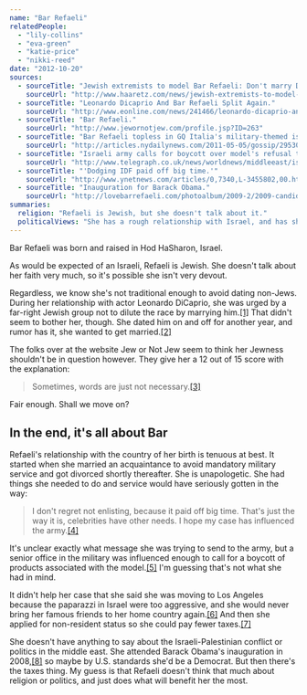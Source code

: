 ```yaml
---
name: "Bar Refaeli"
relatedPeople:
  - "lily-collins"
  - "eva-green"
  - "katie-price"
  - "nikki-reed"
date: "2012-10-20"
sources:
  - sourceTitle: "Jewish extremists to model Bar Refaeli: Don't marry DiCaprio."
    sourceUrl: "http://www.haaretz.com/news/jewish-extremists-to-model-bar-refaeli-don-t-marry-dicaprio-1.266457"
  - sourceTitle: "Leonardo Dicaprio And Bar Refaeli Split Again."
    sourceUrl: "http://www.eonline.com/news/241466/leonardo-dicaprio-and-bar-refaeli-split-again"
  - sourceTitle: "Bar Refaeli."
    sourceUrl: "http://www.jewornotjew.com/profile.jsp?ID=263"
  - sourceTitle: "Bar Refaeli topless in GQ Italia's military-themed issue: Israeli model once labeled a draft-dodger."
    sourceUrl: "http://articles.nydailynews.com/2011-05-05/gossip/29530134_1_bar-refaeli-israeli-model-israeli-fashion"
  - sourceTitle: "Israeli army calls for boycott over model's refusal to serve."
    sourceUrl: "http://www.telegraph.co.uk/news/worldnews/middleeast/israel/6990227/Israeli-army-calls-for-boycott-over-models-refusal-to-serve.html"
  - sourceTitle: "'Dodging IDF paid off big time.'"
    sourceUrl: "http://www.ynetnews.com/articles/0,7340,L-3455802,00.html"
  - sourceTitle: "Inauguration for Barack Obama."
    sourceUrl: "http://lovebarrefaeli.com/photoalbum/2009-2/2009-candids/washington-dc-with-leo/"
summaries:
  religion: "Refaeli is Jewish, but she doesn't talk about it."
  politicalViews: "She has a rough relationship with Israel, and has shown both a conservative and liberal side."
---
```


Bar Refaeli was born and raised in Hod HaSharon, Israel.

As would be expected of an Israeli, Refaeli is Jewish. She doesn't talk about her faith very much, so it's possible she isn't very devout.

Regardless, we know she's not traditional enough to avoid dating non-Jews. During her relationship with actor Leonardo DiCaprio, she was urged by a far-right Jewish group not to dilute the race by marrying him.<a class="source-citation" href="#http%3A%2F%2Fwww.haaretz.com%2Fnews%2Fjewish-extremists-to-model-bar-refaeli-don-t-marry-dicaprio-1.266457" title="Jewish extremists to model Bar Refaeli: Don&apos;t marry DiCaprio.">[1]</a> That didn't seem to bother her, though. She dated him on and off for another year, and rumor has it, she wanted to get married.<a class="source-citation" href="#http%3A%2F%2Fwww.eonline.com%2Fnews%2F241466%2Fleonardo-dicaprio-and-bar-refaeli-split-again" title="Leonardo Dicaprio And Bar Refaeli Split Again.">[2]</a>

The folks over at the website Jew or Not Jew seem to think her Jewness shouldn't be in question however. They give her a 12 out of 15 score with the explanation:

>Sometimes, words are just not necessary.<a class="source-citation" href="#http%3A%2F%2Fwww.jewornotjew.com%2Fprofile.jsp%3FID%3D263" title="Bar Refaeli.">[3]</a>

Fair enough. Shall we move on?


## In the end, it's all about Bar

Refaeli's relationship with the country of her birth is tenuous at best. It started when she married an acquaintance to avoid mandatory military service and got divorced shortly thereafter. She is unapologetic. She had things she needed to do and service would have seriously gotten in the way:

>I don't regret not enlisting, because it paid off big time. That's just the way it is, celebrities have other needs. I hope my case has influenced the army.<a class="source-citation" href="#http%3A%2F%2Farticles.nydailynews.com%2F2011-05-05%2Fgossip%2F29530134_1_bar-refaeli-israeli-model-israeli-fashion" title="Bar Refaeli topless in GQ Italia&apos;s military-themed issue: Israeli model once labeled a draft-dodger.">[4]</a>

It's unclear exactly what message she was trying to send to the army, but a senior office in the military was influenced enough to call for a boycott of products associated with the model.<a class="source-citation" href="#http%3A%2F%2Fwww.telegraph.co.uk%2Fnews%2Fworldnews%2Fmiddleeast%2Fisrael%2F6990227%2FIsraeli-army-calls-for-boycott-over-models-refusal-to-serve.html" title="Israeli army calls for boycott over model&apos;s refusal to serve.">[5]</a> I'm guessing that's not what she had in mind.

It didn't help her case that she said she was moving to Los Angeles because the paparazzi in Israel were too aggressive, and she would never bring her famous friends to her home country again.<a class="source-citation" href="#http%3A%2F%2Fwww.ynetnews.com%2Farticles%2F0%2C7340%2CL-3455802%2C00.html" title="&apos;Dodging IDF paid off big time.&apos;">[6]</a> And then she applied for non-resident status so she could pay fewer taxes.<a class="source-citation" href="#http%3A%2F%2Fwww.telegraph.co.uk%2Fnews%2Fworldnews%2Fmiddleeast%2Fisrael%2F6990227%2FIsraeli-army-calls-for-boycott-over-models-refusal-to-serve.html" title="Israeli army calls for boycott over model&apos;s refusal to serve.">[7]</a>

She doesn't have anything to say about the Israeli-Palestinian conflict or politics in the middle east. She attended Barack Obama's inauguration in 2008,<a class="source-citation" href="#http%3A%2F%2Flovebarrefaeli.com%2Fphotoalbum%2F2009-2%2F2009-candids%2Fwashington-dc-with-leo%2F" title="Inauguration for Barack Obama.">[8]</a> so maybe by U.S. standards she'd be a Democrat. But then there's the taxes thing. My guess is that Refaeli doesn't think that much about religion or politics, and just does what will benefit her the most.